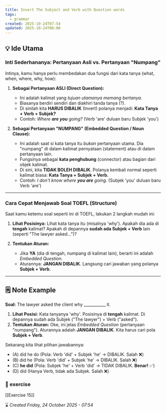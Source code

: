 ```yaml
---
title: Invert The Subject and Verb with Question words
tags:
  - grammar
created: 2025-10-24T07:54
updated: 2025-10-24T08:00
---
```

## 💡 Ide Utama
### Inti Sederhananya: Pertanyaan Asli vs. Pertanyaan "Numpang"

Intinya, kamu hanya perlu membedakan dua fungsi dari kata tanya (what, when, where, why, how):

1. **Sebagai Pertanyaan ASLI (Direct Question):**
    - Ini adalah kalimat yang _tujuan utamanya memang bertanya_.
    - Biasanya berdiri sendiri dan diakhiri tanda tanya (?).
    - Di sinilah kita **HARUS DIBALIK** (Invert) polanya menjadi: **Kata Tanya + Verb + Subjek?**
    - Contoh: _Where **are you** going?_ (Verb 'are' duluan baru Subjek 'you')
        
2. **Sebagai Pertanyaan "NUMPANG" (Embedded Question / Noun Clause):**
    - Ini adalah saat si kata tanya itu _bukan_ pertanyaan utama. Dia "numpang" di dalam kalimat pernyataan (statement) atau di dalam pertanyaan lain.
    - Fungsinya sebagai **kata penghubung** (connector) atau bagian dari objek kalimat.
    - Di sini, kita **TIDAK BOLEH DIBALIK**. Polanya kembali normal seperti kalimat biasa: **Kata Tanya + Subjek + Verb.**
    - Contoh: _I don't know where **you are** going._ (Subjek 'you' duluan baru Verb 'are')
        

---

### Cara Cepat Menjawab Soal TOEFL (Structure)
Saat kamu ketemu soal seperti ini di TOEFL, lakukan 2 langkah mudah ini:

1. **Lihat Posisinya:** Lihat kata tanya itu (misalnya 'why'). Apakah dia ada di **tengah** kalimat? Apakah di depannya **sudah ada Subjek + Verb** lain (seperti "The lawyer asked...")?
    
2. **Tentukan Aturan:**
    - Jika **YA** (dia di tengah, numpang di kalimat lain), berarti ini adalah _Embedded Question_.
    - Aturannya: **JANGAN DIBALIK**. Langsung cari jawaban yang polanya **Subjek + Verb**.
        

---
## 🗒️ Note Example

**Soal:** The lawyer asked the client why ___________  it.

1. **Lihat Posisi:** Kata tanyanya 'why'. Posisinya di **tengah** kalimat. Di depannya sudah ada Subjek ("The lawyer") + Verb ("asked").
2. **Tentukan Aturan:** Oke, ini jelas _Embedded Question_ (pertanyaan "numpang"). Aturannya adalah **JANGAN DIBALIK**. Kita harus cari pola **Subjek + Verb**.

Sekarang kita lihat pilihan jawabannya:
- (A) did he do (Pola: Verb 'did' + Subjek 'he' -> DIBALIK. Salah ❌)
- (B) did he (Pola: Verb 'did' + Subjek 'he' -> DIBALIK. Salah ❌)
- (C) **he did** (Pola: Subjek 'he' + Verb 'did' -> TIDAK DIBALIK. **Benar!** ✅)
- (D) did (Hanya Verb, tidak ada Subjek. Salah ❌)
    
### 📝 exercise
[[Exercise 15]]


⌛ *Created Friday, 24 October 2025 - 07:54*